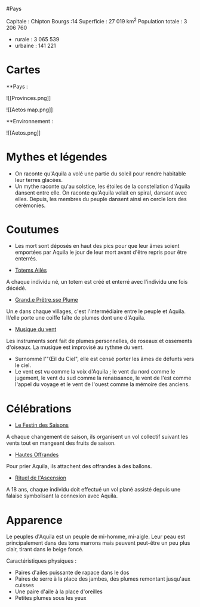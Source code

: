 #Pays

Capitale : Chipton                                                                                                                                 Bourgs :14                                                                                                                                         Superficie : 27 019 km<sup>2</sup>                                                                                                             Population totale : 3 206 760
- rurale : 3 065 539
- urbaine : 141 221
# Cartes

**Pays :

![[Provinces.png]]

![[Aetos map.png]]

**Environnement :

![[Aetos.png]]

# Mythes et légendes

- On raconte qu'Aquila a volé une partie du soleil pour rendre habitable leur terres glacées.
- Un mythe raconte qu'au solstice, les étoiles de la constellation d'Aquila dansent entre elle. On raconte qu'Aquila volait en spiral, dansant avec elles. Depuis, les membres du peuple dansent ainsi en cercle lors des cérémonies.

# Coutumes

- Les mort sont déposés en haut des pics pour que leur âmes soient emportées par Aquila le jour de leur mort avant d'être repris pour être enterrés.

- <u>Totems Ailés</u>

A chaque individu né, un totem est créé et enterré avec l'individu une fois décédé.

- <u>Grand.e Prêtre.sse Plume</u>

Un.e dans chaque villages, c'est l'intermédiaire entre le peuple et Aquila. Il/elle porte une coiffe faîte de plumes dont une d'Aquila.

- <u>Musique du vent</u>

Les instruments sont fait de plumes personnelles, de roseaux et ossements d'oiseaux. La musique est improvisé au rythme du vent.

- Surnommé l'"Œil du Ciel", elle est censé porter les âmes de défunts vers le ciel.
- Le vent est vu comme la voix d'Aquila ; le vent du nord comme le jugement, le vent du sud comme la renaissance, le vent de l'est comme l'appel du voyage et le vent de l'ouest comme la mémoire des anciens.

# Célébrations

- <u>Le Festin des Saisons</u>

A chaque changement de saison, ils organisent un vol collectif suivant les vents tout en mangeant des fruits de saison.

- <u>Hautes Offrandes</u>

Pour prier Aquila, ils attachent des offrandes à des ballons.

- <u>Rituel de l'Ascension</u>

A 18 ans, chaque individu doit effectué un vol plané assisté depuis une falaise symbolisant la connexion avec Aquila.

# Apparence

Le peuples d'Aquila est un peuple de mi-homme, mi-aigle. Leur peau est principalement dans des tons marrons mais peuvent peut-être un peu plus clair, tirant dans le beige foncé.

Caractéristiques physiques :
- Paires d'ailes puissante de rapace dans le dos
- Paires de serre à la place des jambes, des plumes remontant jusqu'aux cuisses
- Une paire d'aile à la place d'oreilles
- Petites plumes sous les yeux
